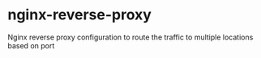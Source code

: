 # nginx-reverse-proxy
Nginx reverse proxy configuration to route the traffic to multiple locations based on port
